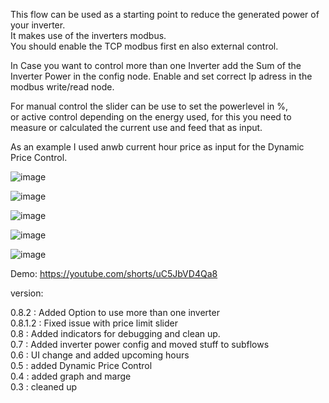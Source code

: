 This flow can be used as a starting point to reduce the generated power of your inverter. \
It makes use of the inverters modbus. \
You should enable the TCP modbus first en also external control.

In Case you want to control more than one Inverter add the Sum of the Inverter Power in the config node.
Enable and set correct Ip adress in the modbus write/read node.

For manual control the slider can be use to set the powerlevel in %, \
or active control depending on the energy used, 
for this you need to measure or calculated the current use and feed that as input.

As an example I used anwb current hour price as input for the Dynamic Price Control.

![image](https://github.com/hansvanlin/SMA-Tripower-5.0---Active-Power-Control/assets/108009649/4ee3cdd7-6fae-4055-a493-a5215bb65103)


![image](https://github.com/hansvanlin/SMA-Tripower-5.0---Active-Power-Control/assets/108009649/89b4c1f8-5a57-4df6-b824-d70acfd88006)





![image](https://github.com/hansvanlin/SMA-Tripower-5.0---Active-Power-Control/assets/108009649/3d65d528-62fa-4543-8fda-0686908ec337)

![image](https://github.com/hansvanlin/SMA-Tripower-5.0---Active-Power-Control/assets/108009649/4338902e-4a1e-412a-a1e0-e01d632cc6e8)

![image](https://github.com/hansvanlin/SMA-Tripower-5.0---Active-Power-Control/assets/108009649/9b491acc-ac40-4954-a5c4-6dec282a0050)








Demo: https://youtube.com/shorts/uC5JbVD4Qa8 





version: 

0.8.2 : Added Option to use more than one inverter\
0.8.1.2 : Fixed issue with price limit slider \
0.8 : Added indicators for debugging and clean up. \
0.7 : Added inverter power config and moved stuff to subflows \
0.6 : UI change and added upcoming hours \
0.5 : added Dynamic Price Control \
0.4 : added graph and marge \
0.3 : cleaned up 

  


